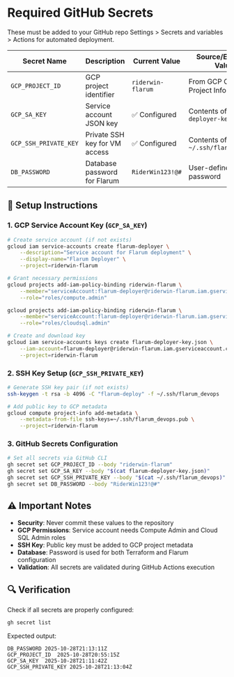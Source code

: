 # Required GitHub Secrets

These must be added to your GitHub repo Settings > Secrets and variables > Actions for automated deployment.

| Secret Name           | Description                   | Current Value     | Source/Example Value                   |
| --------------------- | ----------------------------- | ----------------- | -------------------------------------- |
| `GCP_PROJECT_ID`      | GCP project identifier        | `riderwin-flarum` | From GCP Console > Project Info        |
| `GCP_SA_KEY`          | Service account JSON key      | ✅ Configured     | Contents of `flarum-deployer-key.json` |
| `GCP_SSH_PRIVATE_KEY` | Private SSH key for VM access | ✅ Configured     | Contents of `~/.ssh/flarum_devops`     |
| `DB_PASSWORD`         | Database password for Flarum  | `RiderWin123!@#`  | User-defined strong password           |

## 🔧 Setup Instructions

### 1. GCP Service Account Key (`GCP_SA_KEY`)

```bash
# Create service account (if not exists)
gcloud iam service-accounts create flarum-deployer \
    --description="Service account for Flarum deployment" \
    --display-name="Flarum Deployer" \
    --project=riderwin-flarum

# Grant necessary permissions
gcloud projects add-iam-policy-binding riderwin-flarum \
    --member="serviceAccount:flarum-deployer@riderwin-flarum.iam.gserviceaccount.com" \
    --role="roles/compute.admin"

gcloud projects add-iam-policy-binding riderwin-flarum \
    --member="serviceAccount:flarum-deployer@riderwin-flarum.iam.gserviceaccount.com" \
    --role="roles/cloudsql.admin"

# Create and download key
gcloud iam service-accounts keys create flarum-deployer-key.json \
    --iam-account=flarum-deployer@riderwin-flarum.iam.gserviceaccount.com \
    --project=riderwin-flarum
```

### 2. SSH Key Setup (`GCP_SSH_PRIVATE_KEY`)

```bash
# Generate SSH key pair (if not exists)
ssh-keygen -t rsa -b 4096 -C "flarum-deploy" -f ~/.ssh/flarum_devops

# Add public key to GCP metadata
gcloud compute project-info add-metadata \
    --metadata-from-file ssh-keys=~/.ssh/flarum_devops.pub \
    --project=riderwin-flarum
```

### 3. GitHub Secrets Configuration

```bash
# Set all secrets via GitHub CLI
gh secret set GCP_PROJECT_ID --body "riderwin-flarum"
gh secret set GCP_SA_KEY --body "$(cat flarum-deployer-key.json)"
gh secret set GCP_SSH_PRIVATE_KEY --body "$(cat ~/.ssh/flarum_devops)"
gh secret set DB_PASSWORD --body "RiderWin123!@#"
```

## ⚠️ Important Notes

- **Security**: Never commit these values to the repository
- **GCP Permissions**: Service account needs Compute Admin and Cloud SQL Admin roles
- **SSH Key**: Public key must be added to GCP project metadata
- **Database**: Password is used for both Terraform and Flarum configuration
- **Validation**: All secrets are validated during GitHub Actions execution

## 🔍 Verification

Check if all secrets are properly configured:

```bash
gh secret list
```

Expected output:

```
DB_PASSWORD	2025-10-28T21:13:11Z
GCP_PROJECT_ID	2025-10-28T20:55:15Z
GCP_SA_KEY	2025-10-28T21:11:42Z
GCP_SSH_PRIVATE_KEY	2025-10-28T21:13:04Z
```
